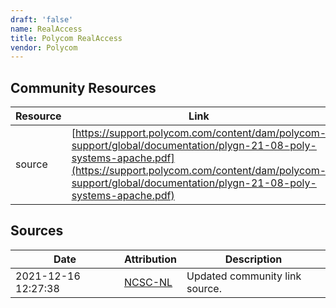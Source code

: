 ```yaml
---
draft: 'false'
name: RealAccess
title: Polycom RealAccess
vendor: Polycom
---
```



## Community Resources
| Resource | Link |
| --- | --- |
| source | [https://support.polycom.com/content/dam/polycom-support/global/documentation/plygn-21-08-poly-systems-apache.pdf](https://support.polycom.com/content/dam/polycom-support/global/documentation/plygn-21-08-poly-systems-apache.pdf) |


## Sources
| Date | Attribution | Description |
| --- | --- | --- |
| 2021-12-16 12:27:38 | [NCSC-NL](https://github.com/NCSC-NL/log4shell/blob/main/software/README.md) | Updated community link source.  |
